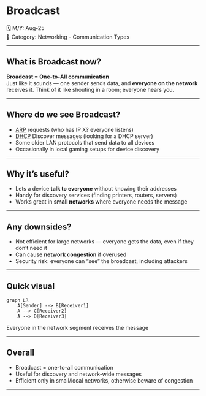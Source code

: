 # Broadcast

🗓️ M/Y: Aug-25  
📂 Category: Networking - Communication Types  

---

## What is Broadcast now?

**Broadcast = One-to-All communication**  
Just like it sounds — one sender sends data, and **everyone on the network** receives it. Think of it like shouting in a room; everyone hears you.  

---

## Where do we see Broadcast?

- [ARP](https://github.com/bwbearr/Field-Notes/blob/368359e3debc95205ff2e9d0feab076231558186/Networking/7.%20Protocols/7.2%20-%20Data%20Link%20Layer%20Protocols/ARP.md) requests (who has IP X? everyone listens)  
- [DHCP](https://github.com/bwbearr/Field-Notes/blob/368359e3debc95205ff2e9d0feab076231558186/Networking/8.%20Other%20Network%20Services%20%26%20Practical%20Concepts/DHCP.md) Discover messages (looking for a DHCP server)  
- Some older LAN protocols that send data to all devices  
- Occasionally in local gaming setups for device discovery

---

## Why it’s useful?

- Lets a device **talk to everyone** without knowing their addresses  
- Handy for discovery services (finding printers, routers, servers)  
- Works great in **small networks** where everyone needs the message

---

## Any downsides?

- Not efficient for large networks — everyone gets the data, even if they don’t need it  
- Can cause **network congestion** if overused  
- Security risk: everyone can “see” the broadcast, including attackers

---

## Quick visual 

```mermaid
graph LR
    A[Sender] --> B[Receiver1]
    A --> C[Receiver2]
    A --> D[Receiver3]
```
Everyone in the network segment receives the message



---

## Overall

- Broadcast = one-to-all communication
- Useful for discovery and network-wide messages
- Efficient only in small/local networks, otherwise beware of congestion


---
